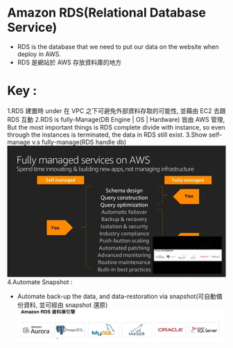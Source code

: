 # Amazon RDS(Relational Database Service)

- RDS is the database that we need to put our data on the website when deploy in AWS.
- RDS 是網站於 AWS 存放資料庫的地方

# Key :

1.RDS 建置時 under 在 VPC 之下可避免外部資料存取的可能性, 並藉由 EC2 去跟 RDS 互動
2.RDS is fully-Manage(DB Engine | OS | Hardware) 皆由 AWS 管理, But the most important things is RDS complete divide with instance,
so even through the instances is terminated, the data in RDS still exist.
3.Show self-manage v.s fully-manage(RDS handle db)
![image](../data/img/RDS/self_vs_RDS_mange.jpg)
4.Automate Snapshot :

- Automate back-up the data, and data-restoration via snapshot(可自動備份資料, 並可經由 snapshot 還原)
  ![](../data/img/RDS/supported_database.jpg)
